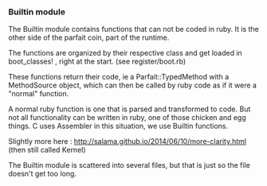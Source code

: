### Builtin module

The Builtin module contains functions that can not be coded in ruby.
It is the other side of the parfait coin, part of  the runtime.

The functions are organized by their respective class and get loaded in boot_classes! ,
right at the start. (see register/boot.rb)

These functions return their code, ie a Parfait::TypedMethod with a MethodSource object,
which can then be called by ruby code as if it were a "normal"  function.

A normal ruby function is one that is parsed and transformed to code. But not all functionality can
be written in ruby, one of those chicken and egg things.
C uses Assembler in this situation, we use Builtin functions.

Slightly more here : http://salama.github.io/2014/06/10/more-clarity.html (then still called Kernel)

The Builtin module is scattered into several files, but that is just so the file doesn't get too long.
